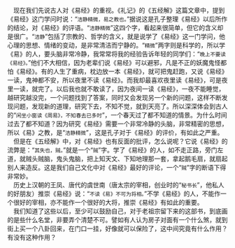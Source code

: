 &emsp;现在我们先说古人对《易经》的重视。《礼记》的《五经解》这篇文章中，提到《易经》这门学问时说：“``洁静精微，易之教也。``”据说这是孔子整理《易经》以后所作的结论，对《易经》的评语。“``洁静精微``”这四个字，看起来很简单，但它的含义却是很广。“``洁静``”包括了宗教的、哲学的含义，就是说学了《易经》这一门学问，他心理的思想、情绪的变动，是非常清洁而宁静的。“``精微``”两字则是科学的，所以学《易》的人，要头脑非常冷静，我常常将我的经验告诉年轻的同学们：“``晚上不要读《易经》。``”他们不大相信，因为老辈们说《易经》可以避邪，凡是不正的妖魔鬼怪都怕《易经》。有的人生了重病，枕边放一本《易经》，就可把鬼赶跑，又说《易经》一读，鬼神都不安，所以夜里不读《易经》。而我却最喜欢夜里读《易经》，可是夜里一读，就完了。以后我也就不敢读了，因为夜间一读《易经》，一夜不能睡觉，越研究越没完，一个问题找到了答案，同时又会发现另一个新的问题，这样不断发现问题，发现新的道理，研究下去，不知不觉，就到天亮了。所以深深体会到古人的“``闲坐小窗读《周易》，不知春去已多时``”，一个春天过了都不知道的情景。为什么时间过去了都不知道？因为研究《易经》需要一个非常冷静的头脑，非常精密的思想，所以《易》之教，是“``洁静精微``”，这是孔子对于《易经》的评价，有如此之严重。<br>&emsp;但是在《五经解》中，对《易经》也有反面的批评，怎么说呢？它说《易经》的流弊是：“``其失也，贼。``”就是一个“``贼``”字。学了《易经》的人，如不走正路，旁门左道，就贼头贼脑，鬼头鬼脑，把上知天文、下知地理那一套，拿起鹅毛扇，就扇起别人来造反。这是我们自己文化中对《易经》最好的评论，一个“``贼``”字的断语下得非常妙。<br>&emsp;历史上汉朝的王凤、唐代的虞世南（唐太宗的宰相，创业时的“``秘书长``”，他私人的好朋友）推崇《易经》说：“``不读《易》不可为将相。``”不学《易经》的人，不能作一个很好的宰相，亦不能作一个很好的大将，推崇《易经》有如此的重要。<br>&emsp;我们知道了这些以后，至少可以鼓励自己，对于老祖宗留下来的这部书，到底画的是些什么名堂，非要弄个清楚不可。譬如有人认为房子对面有一个什么煞，就到街上买一个八卦回来，在门口一挂，好像就可以保险了，这中间究竟有什么作用？有没有这种作用？<br>